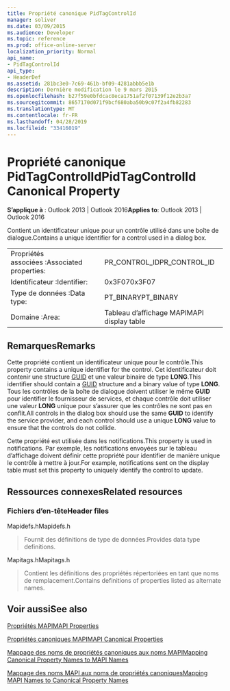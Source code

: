 ```yaml
---
title: Propriété canonique PidTagControlId
manager: soliver
ms.date: 03/09/2015
ms.audience: Developer
ms.topic: reference
ms.prod: office-online-server
localization_priority: Normal
api_name:
- PidTagControlId
api_type:
- HeaderDef
ms.assetid: 281bc3e0-7c69-461b-bf09-4281abbb5e1b
description: Dernière modification le 9 mars 2015
ms.openlocfilehash: b27f59e0bfdcac8eca1751af2f07139f12e2b3a7
ms.sourcegitcommit: 8657170d071f9bcf680aba50b9c07f2a4fb82283
ms.translationtype: MT
ms.contentlocale: fr-FR
ms.lasthandoff: 04/28/2019
ms.locfileid: "33416019"
---
```

# <a name="pidtagcontrolid-canonical-property"></a><span data-ttu-id="23e9f-103">Propriété canonique PidTagControlId</span><span class="sxs-lookup"><span data-stu-id="23e9f-103">PidTagControlId Canonical Property</span></span>

  
  
<span data-ttu-id="23e9f-104">**S’applique à** : Outlook 2013 | Outlook 2016</span><span class="sxs-lookup"><span data-stu-id="23e9f-104">**Applies to**: Outlook 2013 | Outlook 2016</span></span> 
  
<span data-ttu-id="23e9f-105">Contient un identificateur unique pour un contrôle utilisé dans une boîte de dialogue.</span><span class="sxs-lookup"><span data-stu-id="23e9f-105">Contains a unique identifier for a control used in a dialog box.</span></span> 
  
|||
|:-----|:-----|
|<span data-ttu-id="23e9f-106">Propriétés associées :</span><span class="sxs-lookup"><span data-stu-id="23e9f-106">Associated properties:</span></span>  <br/> |<span data-ttu-id="23e9f-107">PR_CONTROL_ID</span><span class="sxs-lookup"><span data-stu-id="23e9f-107">PR_CONTROL_ID</span></span>  <br/> |
|<span data-ttu-id="23e9f-108">Identificateur :</span><span class="sxs-lookup"><span data-stu-id="23e9f-108">Identifier:</span></span>  <br/> |<span data-ttu-id="23e9f-109">0x3F07</span><span class="sxs-lookup"><span data-stu-id="23e9f-109">0x3F07</span></span>  <br/> |
|<span data-ttu-id="23e9f-110">Type de données :</span><span class="sxs-lookup"><span data-stu-id="23e9f-110">Data type:</span></span>  <br/> |<span data-ttu-id="23e9f-111">PT_BINARY</span><span class="sxs-lookup"><span data-stu-id="23e9f-111">PT_BINARY</span></span>  <br/> |
|<span data-ttu-id="23e9f-112">Domaine :</span><span class="sxs-lookup"><span data-stu-id="23e9f-112">Area:</span></span>  <br/> |<span data-ttu-id="23e9f-113">Tableau d’affichage MAPI</span><span class="sxs-lookup"><span data-stu-id="23e9f-113">MAPI display table</span></span>  <br/> |
   
## <a name="remarks"></a><span data-ttu-id="23e9f-114">Remarques</span><span class="sxs-lookup"><span data-stu-id="23e9f-114">Remarks</span></span>

<span data-ttu-id="23e9f-115">Cette propriété contient un identificateur unique pour le contrôle.</span><span class="sxs-lookup"><span data-stu-id="23e9f-115">This property contains a unique identifier for the control.</span></span> <span data-ttu-id="23e9f-116">Cet identificateur doit contenir une structure [GUID](guid.md) et une valeur binaire de type **LONG**.</span><span class="sxs-lookup"><span data-stu-id="23e9f-116">This identifier should contain a [GUID](guid.md) structure and a binary value of type **LONG**.</span></span> <span data-ttu-id="23e9f-117">Tous les contrôles de la boîte de dialogue doivent utiliser le même **GUID** pour identifier le fournisseur de services, et chaque contrôle doit utiliser une valeur **LONG** unique pour s’assurer que les contrôles ne sont pas en conflit.</span><span class="sxs-lookup"><span data-stu-id="23e9f-117">All controls in the dialog box should use the same **GUID** to identify the service provider, and each control should use a unique **LONG** value to ensure that the controls do not collide.</span></span> 
  
<span data-ttu-id="23e9f-118">Cette propriété est utilisée dans les notifications.</span><span class="sxs-lookup"><span data-stu-id="23e9f-118">This property is used in notifications.</span></span> <span data-ttu-id="23e9f-119">Par exemple, les notifications envoyées sur le tableau d’affichage doivent définir cette propriété pour identifier de manière unique le contrôle à mettre à jour.</span><span class="sxs-lookup"><span data-stu-id="23e9f-119">For example, notifications sent on the display table must set this property to uniquely identify the control to update.</span></span> 
  
## <a name="related-resources"></a><span data-ttu-id="23e9f-120">Ressources connexes</span><span class="sxs-lookup"><span data-stu-id="23e9f-120">Related resources</span></span>

### <a name="header-files"></a><span data-ttu-id="23e9f-121">Fichiers d’en-tête</span><span class="sxs-lookup"><span data-stu-id="23e9f-121">Header files</span></span>

<span data-ttu-id="23e9f-122">Mapidefs.h</span><span class="sxs-lookup"><span data-stu-id="23e9f-122">Mapidefs.h</span></span>
  
> <span data-ttu-id="23e9f-123">Fournit des définitions de type de données.</span><span class="sxs-lookup"><span data-stu-id="23e9f-123">Provides data type definitions.</span></span>
    
<span data-ttu-id="23e9f-124">Mapitags.h</span><span class="sxs-lookup"><span data-stu-id="23e9f-124">Mapitags.h</span></span>
  
> <span data-ttu-id="23e9f-125">Contient les définitions des propriétés répertoriées en tant que noms de remplacement.</span><span class="sxs-lookup"><span data-stu-id="23e9f-125">Contains definitions of properties listed as alternate names.</span></span>
    
## <a name="see-also"></a><span data-ttu-id="23e9f-126">Voir aussi</span><span class="sxs-lookup"><span data-stu-id="23e9f-126">See also</span></span>



[<span data-ttu-id="23e9f-127">Propriétés MAPI</span><span class="sxs-lookup"><span data-stu-id="23e9f-127">MAPI Properties</span></span>](mapi-properties.md)
  
[<span data-ttu-id="23e9f-128">Propriétés canoniques MAPI</span><span class="sxs-lookup"><span data-stu-id="23e9f-128">MAPI Canonical Properties</span></span>](mapi-canonical-properties.md)
  
[<span data-ttu-id="23e9f-129">Mappage des noms de propriétés canoniques aux noms MAPI</span><span class="sxs-lookup"><span data-stu-id="23e9f-129">Mapping Canonical Property Names to MAPI Names</span></span>](mapping-canonical-property-names-to-mapi-names.md)
  
[<span data-ttu-id="23e9f-130">Mappage des noms MAPI aux noms de propriétés canoniques</span><span class="sxs-lookup"><span data-stu-id="23e9f-130">Mapping MAPI Names to Canonical Property Names</span></span>](mapping-mapi-names-to-canonical-property-names.md)

